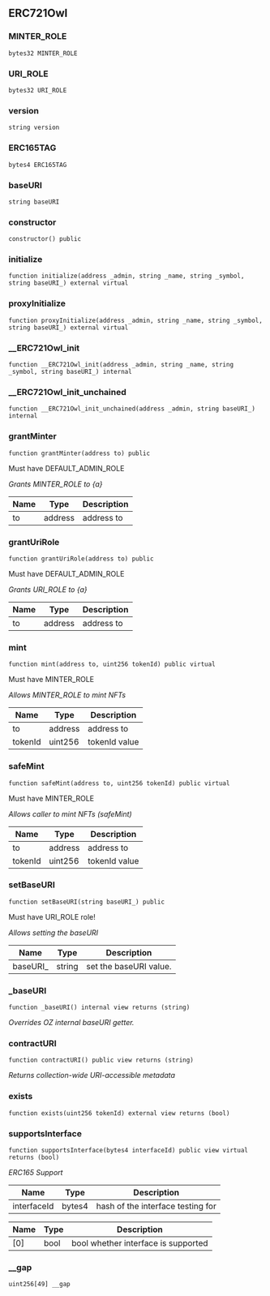 

## ERC721Owl

### MINTER_ROLE

```solidity
bytes32 MINTER_ROLE
```

### URI_ROLE

```solidity
bytes32 URI_ROLE
```

### version

```solidity
string version
```

### ERC165TAG

```solidity
bytes4 ERC165TAG
```

### baseURI

```solidity
string baseURI
```

### constructor

```solidity
constructor() public
```

### initialize

```solidity
function initialize(address _admin, string _name, string _symbol, string baseURI_) external virtual
```

### proxyInitialize

```solidity
function proxyInitialize(address _admin, string _name, string _symbol, string baseURI_) external virtual
```

### __ERC721Owl_init

```solidity
function __ERC721Owl_init(address _admin, string _name, string _symbol, string baseURI_) internal
```

### __ERC721Owl_init_unchained

```solidity
function __ERC721Owl_init_unchained(address _admin, string baseURI_) internal
```

### grantMinter

```solidity
function grantMinter(address to) public
```

Must have DEFAULT_ADMIN_ROLE

_Grants MINTER_ROLE to {a}_

| Name | Type | Description |
| ---- | ---- | ----------- |
| to | address | address to |

### grantUriRole

```solidity
function grantUriRole(address to) public
```

Must have DEFAULT_ADMIN_ROLE

_Grants URI_ROLE to {a}_

| Name | Type | Description |
| ---- | ---- | ----------- |
| to | address | address to |

### mint

```solidity
function mint(address to, uint256 tokenId) public virtual
```

Must have MINTER_ROLE

_Allows MINTER_ROLE to mint NFTs_

| Name | Type | Description |
| ---- | ---- | ----------- |
| to | address | address to |
| tokenId | uint256 | tokenId value |

### safeMint

```solidity
function safeMint(address to, uint256 tokenId) public virtual
```

Must have MINTER_ROLE

_Allows caller to mint NFTs (safeMint)_

| Name | Type | Description |
| ---- | ---- | ----------- |
| to | address | address to |
| tokenId | uint256 | tokenId value |

### setBaseURI

```solidity
function setBaseURI(string baseURI_) public
```

Must have URI_ROLE role!

_Allows setting the baseURI_

| Name | Type | Description |
| ---- | ---- | ----------- |
| baseURI_ | string | set the baseURI value. |

### _baseURI

```solidity
function _baseURI() internal view returns (string)
```

_Overrides OZ internal baseURI getter._

### contractURI

```solidity
function contractURI() public view returns (string)
```

_Returns collection-wide URI-accessible metadata_

### exists

```solidity
function exists(uint256 tokenId) external view returns (bool)
```

### supportsInterface

```solidity
function supportsInterface(bytes4 interfaceId) public view virtual returns (bool)
```

_ERC165 Support_

| Name | Type | Description |
| ---- | ---- | ----------- |
| interfaceId | bytes4 | hash of the interface testing for |

| Name | Type | Description |
| ---- | ---- | ----------- |
| [0] | bool | bool whether interface is supported |

### __gap

```solidity
uint256[49] __gap
```

